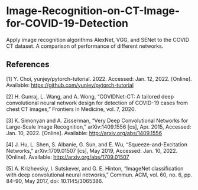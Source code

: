 # Image-Recognition-on-CT-Image-for-COVID-19-Detection

Apply image recognition algorithms AlexNet, VGG, and SENet to the COVID CT dataset. A comparison of performance of different networks.


## References

[1]	Y. Choi, yunjey/pytorch-tutorial. 2022. Accessed: Jan. 12, 2022. [Online]. Available: https://github.com/yunjey/pytorch-tutorial

[2]	H. Gunraj, L. Wang, and A. Wong, “COVIDNet-CT: A tailored deep convolutional neural network design for detection of COVID-19 cases from chest CT images,” Frontiers in Medicine, vol. 7, 2020. 

[3]	K. Simonyan and A. Zisserman, “Very Deep Convolutional Networks for Large-Scale Image Recognition,” arXiv:1409.1556 [cs], Apr. 2015, Accessed: Jan. 10, 2022. [Online]. Available: http://arxiv.org/abs/1409.1556

[4]	J. Hu, L. Shen, S. Albanie, G. Sun, and E. Wu, “Squeeze-and-Excitation Networks,” arXiv:1709.01507 [cs], May 2019, Accessed: Jan. 10, 2022. [Online]. Available: http://arxiv.org/abs/1709.01507

[5]	A. Krizhevsky, I. Sutskever, and G. E. Hinton, “ImageNet classification with deep convolutional neural networks,” Commun. ACM, vol. 60, no. 6, pp. 84–90, May 2017, doi: 10.1145/3065386.
